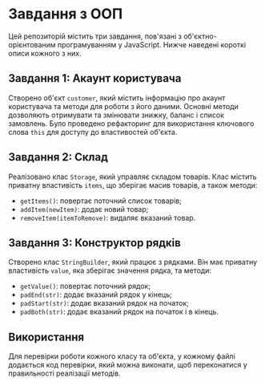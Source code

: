 # Завдання з ООП

Цей репозиторій містить три завдання, пов'язані з об'єктно-орієнтованим програмуванням у JavaScript. Нижче наведені короткі описи кожного з них.

## Завдання 1: Акаунт користувача

Створено об'єкт `customer`, який містить інформацію про акаунт користувача та методи для роботи з його даними. Основні методи дозволяють отримувати та змінювати знижку, баланс і список замовлень. Було проведено рефакторинг для використання ключового слова `this` для доступу до властивостей об'єкта.

## Завдання 2: Склад

Реалізовано клас `Storage`, який управляє складом товарів. Клас містить приватну властивість `items`, що зберігає масив товарів, а також методи:
- `getItems()`: повертає поточний список товарів;
- `addItem(newItem)`: додає новий товар;
- `removeItem(itemToRemove)`: видаляє вказаний товар.

## Завдання 3: Конструктор рядків

Створено клас `StringBuilder`, який працює з рядками. Він має приватну властивість `value`, яка зберігає значення рядка, та методи:
- `getValue()`: повертає поточний рядок;
- `padEnd(str)`: додає вказаний рядок у кінець;
- `padStart(str)`: додає вказаний рядок на початок;
- `padBoth(str)`: додає вказаний рядок на початок і в кінець.

## Використання
Для перевірки роботи кожного класу та об'єкта, у кожному файлі додається код перевірки, який можна виконати, щоб переконатися у правильності реалізації методів.
